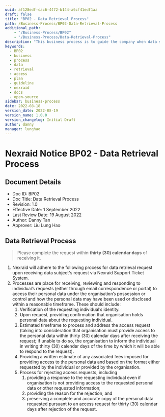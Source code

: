 ```yaml
---
uuid: af128edf-cac6-4472-b144-a6cf41edf1aa
draft: false
title: "BP02 - Data Retrieval Process"
path: /Business-Process/BP02-Data-Retrieval-Process
additional_path:
    - "/Business-Process/BP02"
    - "/Business-Process/Data-Retrieval-Process"
description: "This business process is to guide the company when data subject access request."
keywords:
  - BP02
  - business
  - process
  - data
  - retrieval
  - access
  - plan
  - guideline
  - nexraid
  - docs
  - open-source
sidebar: business-process
date: 2022-08-18
version_date: 2022-08-19
version_name: 1.0.0
version_changelog: Initial Draft
author: danny
manager: lunghao
---
```



# Nexraid Notice BP02 - Data Retrieval Process

## Document Details
* Doc ID: BP02
* Doc Title: Data Retrieval Process
* Revision: 1.0
* Effective Date: 1 September 2022
* Last Review Date: 19 August 2022
* Author: Danny Tan
* Approver: Liu Lung Hao


## Data Retrieval Process
> Please complete the request within **thirty (30) calendar days** of receiving it.

1. Nexraid will adhere to the following process for data retrieval request upon receiving data subject's request via Nexraid Support Ticket System.
2. Processes are place for receiving, reviewing and responding to individual’s requests (either through email correspondence or portal) to access their personal data under the organisation’s possession or control and how the personal data may have been used or disclosed within a reasonable timeframe. These should include:
    1. Verification of the requesting individual’s identity.
    2. Upon request, providing confirmation that organisation holds personal data about the requesting individual.
    3. Estimated timeframe to process and address the access request (taking into consideration that organisation must provide access to the personal data within thirty (30) calendar days after receiving the request; if unable to do so, the organisation to inform the individual in writing thirty (30) calendar days of the time by which it will be able to respond to the request).
    4. Providing a written estimate of any associated fees imposed for providing access to the personal data and based on the format either requested by the individual or provided by the organisation.
    5. Process for rejecting access requests, including
        1. providing a response to the requesting individual even if organisation is not providing access to the requested personal data or other requested information;
        2. providing the reason for the rejection; and
        3. preserving a complete and accurate copy of the personal data  requested pursuant to an access request for thirty (30) calendar days after rejection of the request.